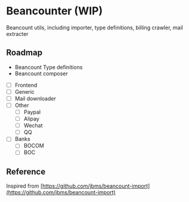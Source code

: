 # Beancounter (WIP)

Beancount utils, including importer, type definitions, billing crawler, mail extracter

## Roadmap 

- Beancount Type definitions
- Beancount composer

- [ ] Frontend
- [ ] Generic
- [ ] Mail downloader
- [ ] Other
  - [ ] Paypal
  - [ ] Alipay
  - [ ] Wechat
  - [ ] QQ
- [ ] Banks
  - [ ] BOCOM
  - [ ] BOC

## Reference

Inspired from [https://github.com/jbms/beancount-import](https://github.com/jbms/beancount-import)
